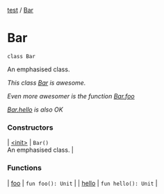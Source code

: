 [test](test/index) / [Bar](test/-bar/index)

# Bar

`class Bar`

An emphasised class.

*This class [Bar](test/-bar/index) is awesome.*

*Even more awesomer is the function [Bar.foo](test/-bar/foo)*

*[Bar.hello](test/-bar/hello) is also OK*

### Constructors

| [&lt;init&gt;](test/-bar/-init-) | `Bar()`<br>An emphasised class. |

### Functions

| [foo](test/-bar/foo) | `fun foo(): Unit` |
| [hello](test/-bar/hello) | `fun hello(): Unit` |

